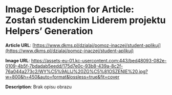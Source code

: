 # Image Description for Article: Zostań studenckim Liderem projektu Helpers’ Generation
**Article URL**: [https://www.dkms.pl/dzialaj/pomoz-inaczej/student-aplikuj](https://www.dkms.pl/dzialaj/pomoz-inaczej/student-aplikuj)

**Image URL**: https://assets-eu-01.kc-usercontent.com:443/bed48093-082e-0109-4b5f-7bdadab5eedd/175d7e0c-93b8-439a-8c2f-76a044a273c2/WY%C5%9ALIJ%20ZG%C5%81OSZENIE%20.jpg?w=800&h=450&auto=format&lossless=true&fit=cover

**Description**: Brak opisu obrazu
